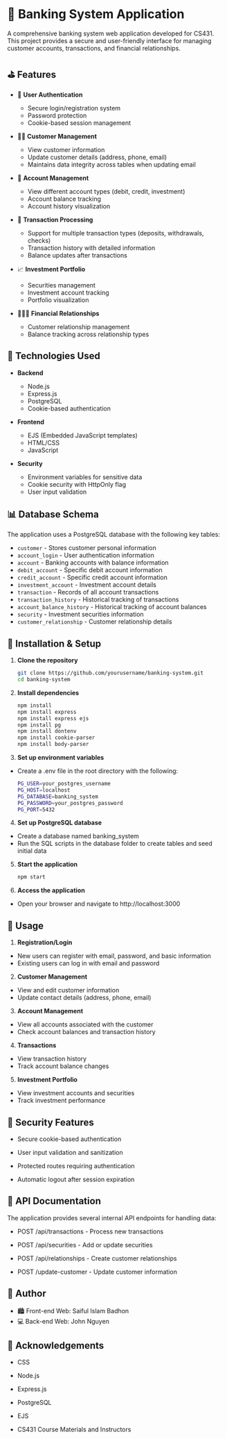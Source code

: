 # 🏦 Banking System Application

A comprehensive banking system web application developed for CS431. This project provides a secure and user-friendly interface for managing customer accounts, transactions, and financial relationships.

## ⛳️ Features

- 🔐 **User Authentication**
  - Secure login/registration system
  - Password protection
  - Cookie-based session management

- 👨‍💻 **Customer Management**
  - View customer information
  - Update customer details (address, phone, email)
  - Maintains data integrity across tables when updating email

- 🧾 **Account Management**
  - View different account types (debit, credit, investment)
  - Account balance tracking
  - Account history visualization

- 💸 **Transaction Processing**
  - Support for multiple transaction types (deposits, withdrawals, checks)
  - Transaction history with detailed information
  - Balance updates after transactions

- 📈 **Investment Portfolio**
  - Securities management
  - Investment account tracking
  - Portfolio visualization

- 🧑🏻‍💼 **Financial Relationships**
  - Customer relationship management
  - Balance tracking across relationship types

## 🤖 Technologies Used

- **Backend**
  - Node.js
  - Express.js
  - PostgreSQL
  - Cookie-based authentication

- **Frontend**
  - EJS (Embedded JavaScript templates)
  - HTML/CSS
  - JavaScript

- **Security**
  - Environment variables for sensitive data
  - Cookie security with HttpOnly flag
  - User input validation

## 📊 Database Schema

The application uses a PostgreSQL database with the following key tables:

- `customer` - Stores customer personal information
- `account_login` - User authentication information
- `account` - Banking accounts with balance information
- `debit_account` - Specific debit account information
- `credit_account` - Specific credit account information
- `investment_account` - Investment account details
- `transaction` - Records of all account transactions
- `transaction_history` - Historical tracking of transactions
- `account_balance_history` - Historical tracking of account balances
- `security` - Investment securities information
- `customer_relationship` - Customer relationship details

## 🚀 Installation & Setup

1. **Clone the repository**
   ```bash
   git clone https://github.com/yourusername/banking-system.git
   cd banking-system

2. **Install dependencies**
   ```bash
   npm install
   npm install express
   npm install express ejs
   npm install pg
   npm install dontenv 
   npm install cookie-parser
   npm install body-parser

3. **Set up environment variables**
-  Create a .env file in the root directory with the following:

    ```bash
    PG_USER=your_postgres_username
    PG_HOST=localhost
    PG_DATABASE=banking_system
    PG_PASSWORD=your_postgres_password
    PG_PORT=5432

4. **Set up PostgreSQL database**
- Create a database named banking_system
- Run the SQL scripts in the database folder to create tables and seed initial data

5. **Start the application**
    ```bash
    npm start

6. **Access the application**
- Open your browser and navigate to http://localhost:3000

## 📱 Usage 

1. **Registration/Login**

- New users can register with email, password, and basic information
- Existing users can log in with email and password


2. **Customer Management**

- View and edit customer information
- Update contact details (address, phone, email)


3. **Account Management**

- View all accounts associated with the customer
- Check account balances and transaction history


4. **Transactions**

- View transaction history
- Track account balance changes


5. **Investment Portfolio**

- View investment accounts and securities
- Track investment performance

## 🚓 Security Features
- Secure cookie-based authentication

- User input validation and sanitization

- Protected routes requiring authentication

- Automatic logout after session expiration

## 🔗 API Documentation

The application provides several internal API endpoints for handling data:

- POST /api/transactions - Process new transactions 

- POST /api/securities - Add or update securities

- POST /api/relationships - Create customer relationships

- POST /update-customer - Update customer information

## 💪 Author
- 🏙️ Front-end Web: Saiful Islam Badhon
- 💻 Back-end Web: John Nguyen

## 👥 Acknowledgements

- CSS

- Node.js

- Express.js

- PostgreSQL

- EJS

- CS431 Course Materials and Instructors